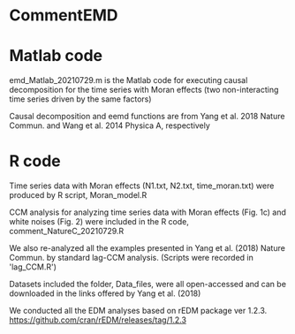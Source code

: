# CommentEMD
# Matlab code
emd_Matlab_20210729.m is the Matlab code for executing causal decomposition for the time series with Moran effects
(two non-interacting time series driven by the same factors) 

Causal decomposition and eemd functions are from Yang et al. 2018 Nature Commun. and Wang et al. 2014 Physica A, respectively
# R code
Time series data with Moran effects (N1.txt, N2.txt, time_moran.txt) were produced by R script, Moran_model.R

CCM analysis for analyzing time series data with Moran effects (Fig. 1c) and white noises (Fig. 2) were included in the R code, comment_NatureC_20210729.R

We also re-analyzed all the examples presented in Yang et al. (2018) Nature Commun. by standard lag-CCM analysis. (Scripts were recorded in 'lag_CCM.R')

Datasets included the folder, Data_files, were all open-accessed and can be downloaded in the links offered by Yang et al. (2018) 

We conducted all the EDM analyses based on rEDM package ver 1.2.3. https://github.com/cran/rEDM/releases/tag/1.2.3
